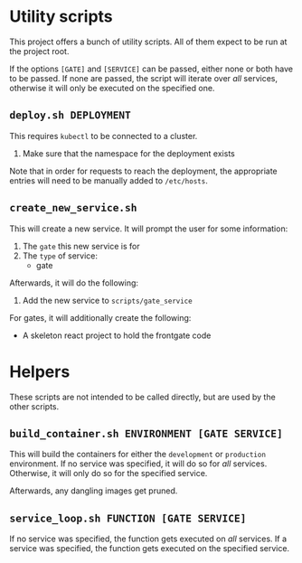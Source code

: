 # Utility scripts

This project offers a bunch of utility scripts.
All of them expect to be run at the project root.

If the options `[GATE]` and `[SERVICE]` can be passed, either none or both have to be passed.
If none are passed, the script will iterate over *all* services, otherwise it will only be executed on the specified one.

## `deploy.sh DEPLOYMENT`

This requires `kubectl` to be connected to a cluster.

1. Make sure that the namespace for the deployment exists

Note that in order for requests to reach the deployment, the appropriate entries will need to be manually added to `/etc/hosts`.

## `create_new_service.sh`

This will create a new service.
It will prompt the user for some information:

1. The `gate` this new service is for
1. The `type` of service:
   * gate

Afterwards, it will do the following:

1. Add the new service to `scripts/gate_service`

For gates, it will additionally create the following:

* A skeleton react project to hold the frontgate code

# Helpers

These scripts are not intended to be called directly, but are used by the other scripts.

## `build_container.sh ENVIRONMENT [GATE SERVICE]`

This will build the containers for either the `development` or `production` environment.
If no service was specified, it will do so for *all* services.
Otherwise, it will only do so for the specified service.

Afterwards, any dangling images get pruned.

## `service_loop.sh FUNCTION [GATE SERVICE]`

If no service was specified, the function gets executed on *all* services.
If a service was specified, the function gets executed on the specified service.
